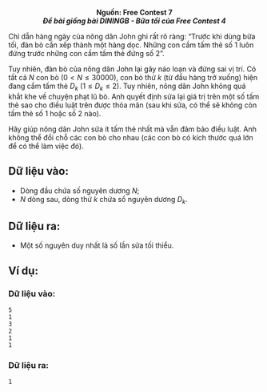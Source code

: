 **<center>Nguồn: Free Contest 7</center>**
***<center>Đề bài giống bài DININGB - Bữa tối của Free Contest 4</center>***

Chỉ dẫn hàng ngày của nông dân John ghi rất rõ ràng: “Trước khi dùng bữa tối, đàn bò cần xếp thành một hàng dọc. Những con cầm tấm thẻ số $1$ luôn đứng trước những con cầm tấm thẻ đứng số $2$”.

Tuy nhiên, đàn bò của nông dân John lại gây náo loạn và đứng sai vị trí. Có tất cả $N$ con bò $(0 < N ≤ 30000)$, con bò thứ $k$ (từ đầu hàng trở xuống) hiện đang cầm tấm thẻ $D_k\ (1 ≤ D_k ≤ 2)$. Tuy nhiên, nông dân John không quá khắt khe về chuyện phạt lũ bò. Anh quyết định sửa lại giá trị trên một số tấm thẻ sao cho điều luật trên được thỏa mãn (sau khi sửa, có thể sẽ không còn tấm thẻ số $1$ hoặc số $2$ nào).

Hãy giúp nông dân John sửa ít tấm thẻ nhất mà vẫn đảm bảo điều luật. Anh không thể đổi chỗ các con bò cho nhau (các con bò có kích thước quá lớn để có thể làm việc đó).

## Dữ liệu vào:
- Dòng đầu chứa số nguyên dương $N$;
- $N$ dòng sau, dòng thứ $k$ chứa số nguyên dương $D_k$.

## Dữ liệu ra:
- Một số nguyên duy nhất là số lần sửa tối thiểu.

## Ví dụ:
### Dữ liệu vào:
```
5
1
3
2
1
1
```

### Dữ liệu ra:
```
1
```